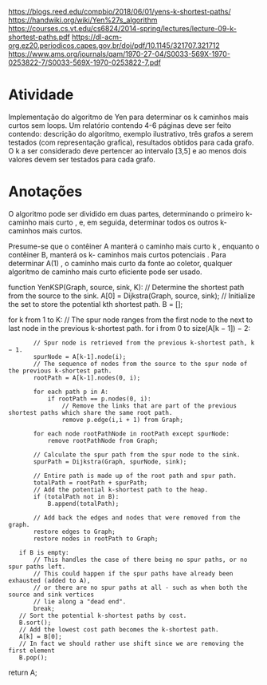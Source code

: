 https://blogs.reed.edu/compbio/2018/06/01/yens-k-shortest-paths/
https://handwiki.org/wiki/Yen%27s_algorithm
https://courses.cs.vt.edu/cs6824/2014-spring/lectures/lecture-09-k-shortest-paths.pdf
https://dl-acm-org.ez20.periodicos.capes.gov.br/doi/pdf/10.1145/321707.321712
https://www.ams.org/journals/qam/1970-27-04/S0033-569X-1970-0253822-7/S0033-569X-1970-0253822-7.pdf

# Atividade
Implementação do algoritmo de Yen para determinar os k caminhos mais curtos sem loops. Um relatório contendo 4-6 páginas deve ser feito contendo: descrição do algoritmo, exemplo ilustrativo, três grafos a serem testados (com representação grafica), resultados obtidos para cada grafo. O k a ser considerado deve pertencer ao intervalo [3,5] e ao menos dois valores devem ser testados para cada grafo.

# Anotações
O algoritmo pode ser dividido em duas partes, determinando o primeiro k-caminho mais curto ,
e, em seguida, determinar todos os outros k- caminhos mais curtos.

Presume-se que o contêiner A manterá o caminho mais curto k , enquanto o contêiner B, manterá os k- caminhos mais curtos potenciais . Para determinar A(1) , o caminho mais curto da fonte ao coletor, qualquer algoritmo de caminho mais curto eficiente pode ser usado. 


function YenKSP(Graph, source, sink, K):
   // Determine the shortest path from the source to the sink.
   A[0] = Dijkstra(Graph, source, sink);
   // Initialize the set to store the potential kth shortest path.
   B = [];
   
   for k from 1 to K:
       // The spur node ranges from the first node to the next to last node in the previous k-shortest path.
       for i from 0 to size(A[k − 1]) − 2:
           
           // Spur node is retrieved from the previous k-shortest path, k − 1.
           spurNode = A[k-1].node(i);
           // The sequence of nodes from the source to the spur node of the previous k-shortest path.
           rootPath = A[k-1].nodes(0, i);
           
           for each path p in A:
               if rootPath == p.nodes(0, i):
                   // Remove the links that are part of the previous shortest paths which share the same root path.
                   remove p.edge(i,i + 1) from Graph;
           
           for each node rootPathNode in rootPath except spurNode:
               remove rootPathNode from Graph;
           
           // Calculate the spur path from the spur node to the sink.
           spurPath = Dijkstra(Graph, spurNode, sink);
           
           // Entire path is made up of the root path and spur path.
           totalPath = rootPath + spurPath;
           // Add the potential k-shortest path to the heap.
           if (totalPath not in B):
               B.append(totalPath);
           
           // Add back the edges and nodes that were removed from the graph.
           restore edges to Graph;
           restore nodes in rootPath to Graph;
                   
       if B is empty:
           // This handles the case of there being no spur paths, or no spur paths left.
           // This could happen if the spur paths have already been exhausted (added to A), 
           // or there are no spur paths at all - such as when both the source and sink vertices 
           // lie along a "dead end".
           break;
       // Sort the potential k-shortest paths by cost.
       B.sort();
       // Add the lowest cost path becomes the k-shortest path.
       A[k] = B[0];
       // In fact we should rather use shift since we are removing the first element
       B.pop();
   
   return A;